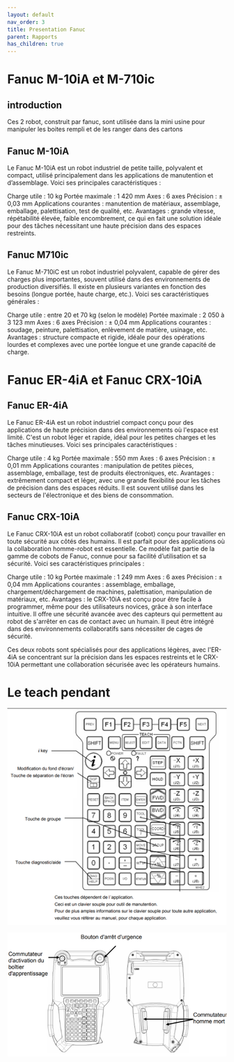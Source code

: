 ```yaml
---
layout: default
nav_order: 3
title: Presentation Fanuc
parent: Rapports
has_children: true
---
```


# Fanuc M-10iA et M-710ic

## introduction
Ces 2 robot, construit par fanuc, sont utilisée dans la mini usine pour manipuler les boites rempli et de les ranger dans des cartons

## Fanuc M-10iA

Le Fanuc M-10iA est un robot industriel de petite taille, polyvalent et compact, utilisé principalement dans les applications de manutention et d’assemblage. Voici ses principales caractéristiques :

Charge utile : 10 kg
Portée maximale : 1 420 mm
Axes : 6 axes
Précision : ± 0,03 mm
Applications courantes : manutention de matériaux, assemblage, emballage, palettisation, test de qualité, etc.
Avantages : grande vitesse, répétabilité élevée, faible encombrement, ce qui en fait une solution idéale pour des tâches nécessitant une haute précision dans des espaces restreints.

## Fanuc M710ic

Le Fanuc M-710iC est un robot industriel polyvalent, capable de gérer des charges plus importantes, souvent utilisé dans des environnements de production diversifiés. Il existe en plusieurs variantes en fonction des besoins (longue portée, haute charge, etc.). Voici ses caractéristiques générales :

Charge utile : entre 20 et 70 kg (selon le modèle)
Portée maximale : 2 050 à 3 123 mm
Axes : 6 axes
Précision : ± 0,04 mm
Applications courantes : soudage, peinture, palettisation, enlèvement de matière, usinage, etc.
Avantages : structure compacte et rigide, idéale pour des opérations lourdes et complexes avec une portée longue et une grande capacité de charge.

# Fanuc ER-4iA et Fanuc CRX-10iA

## Fanuc ER-4iA

Le Fanuc ER-4iA est un robot industriel compact conçu pour des applications de haute précision dans des environnements où l'espace est limité. C'est un robot léger et rapide, idéal pour les petites charges et les tâches minutieuses. Voici ses principales caractéristiques :

Charge utile : 4 kg
Portée maximale : 550 mm
Axes : 6 axes
Précision : ± 0,01 mm
Applications courantes : manipulation de petites pièces, assemblage, emballage, test de produits électroniques, etc.
Avantages : extrêmement compact et léger, avec une grande flexibilité pour les tâches de précision dans des espaces réduits. Il est souvent utilisé dans les secteurs de l'électronique et des biens de consommation.

## Fanuc CRX-10iA

Le Fanuc CRX-10iA est un robot collaboratif (cobot) conçu pour travailler en toute sécurité aux côtés des humains. Il est parfait pour des applications où la collaboration homme-robot est essentielle. Ce modèle fait partie de la gamme de cobots de Fanuc, connue pour sa facilité d’utilisation et sa sécurité. Voici ses caractéristiques principales :

Charge utile : 10 kg
Portée maximale : 1 249 mm
Axes : 6 axes
Précision : ± 0,04 mm
Applications courantes : assemblage, emballage, chargement/déchargement de machines, palettisation, manipulation de matériaux, etc.
Avantages : le CRX-10iA est conçu pour être facile à programmer, même pour des utilisateurs novices, grâce à son interface intuitive. Il offre une sécurité avancée avec des capteurs qui permettent au robot de s'arrêter en cas de contact avec un humain. Il peut être intégré dans des environnements collaboratifs sans nécessiter de cages de sécurité.


Ces deux robots sont spécialisés pour des applications légères, avec l'ER-4iA se concentrant sur la précision dans les espaces restreints et le CRX-10iA permettant une collaboration sécurisée avec les opérateurs humains.


# Le teach pendant


![Texte alternatif](/Rapports/Robotique/photo/teach-fanuc.png "Le titre de mon image")

![Texte alternatif](/Rapports/Robotique/photo/teach-fanuc2.png "Le titre de mon image")
